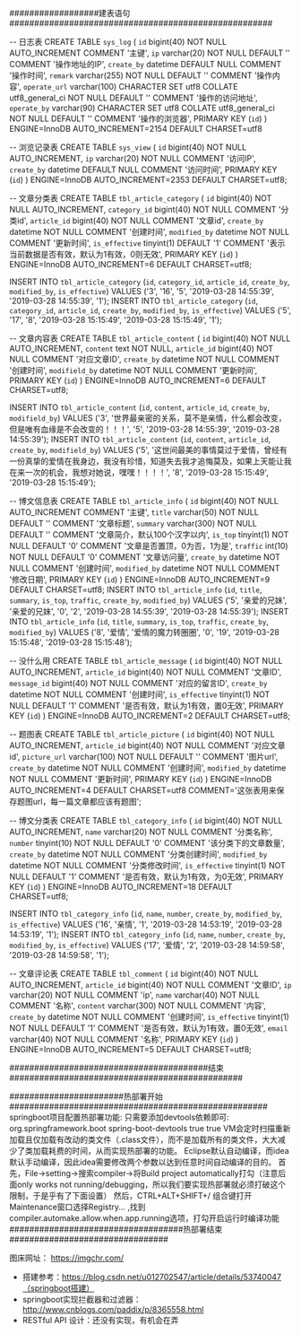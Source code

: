 ##################建表语句#####################################################

-- 日志表
CREATE TABLE `sys_log` (
  `id` bigint(40) NOT NULL AUTO_INCREMENT COMMENT '主键',
  `ip` varchar(20) NOT NULL DEFAULT '' COMMENT '操作地址的IP',
  `create_by` datetime DEFAULT NULL COMMENT '操作时间',
  `remark` varchar(255) NOT NULL DEFAULT '' COMMENT '操作内容',
  `operate_url` varchar(100) CHARACTER SET utf8 COLLATE utf8_general_ci NOT NULL DEFAULT '' COMMENT '操作的访问地址',
  `operate_by` varchar(90) CHARACTER SET utf8 COLLATE utf8_general_ci NOT NULL DEFAULT '' COMMENT '操作的浏览器',
  PRIMARY KEY (`id`)
) ENGINE=InnoDB AUTO_INCREMENT=2154 DEFAULT CHARSET=utf8

-- 浏览记录表
CREATE TABLE `sys_view` (
  `id` bigint(40) NOT NULL AUTO_INCREMENT,
  `ip` varchar(20) NOT NULL COMMENT '访问IP',
  `create_by` datetime DEFAULT NULL COMMENT '访问时间',
  PRIMARY KEY (`id`)
) ENGINE=InnoDB AUTO_INCREMENT=2353 DEFAULT CHARSET=utf8;

-- 文章分类表
CREATE TABLE `tbl_article_category` (
  `id` bigint(40) NOT NULL AUTO_INCREMENT,
  `category_id` bigint(40) NOT NULL COMMENT '分类id',
  `article_id` bigint(40) NOT NULL COMMENT '文章id',
  `create_by` datetime NOT NULL COMMENT '创建时间',
  `modified_by` datetime NOT NULL COMMENT '更新时间',
  `is_effective` tinyint(1) DEFAULT '1' COMMENT '表示当前数据是否有效，默认为1有效，0则无效',
  PRIMARY KEY (`id`)
) ENGINE=InnoDB AUTO_INCREMENT=6 DEFAULT CHARSET=utf8;

INSERT INTO `tbl_article_category` (`id`, `category_id`, `article_id`, `create_by`, `modified_by`, `is_effective`) VALUES ('3', '16', '5', '2019-03-28 14:55:39', '2019-03-28 14:55:39', '1');
INSERT INTO `tbl_article_category` (`id`, `category_id`, `article_id`, `create_by`, `modified_by`, `is_effective`) VALUES ('5', '17', '8', '2019-03-28 15:15:49', '2019-03-28 15:15:49', '1');


-- 文章内容表
CREATE TABLE `tbl_article_content` (
  `id` bigint(40) NOT NULL AUTO_INCREMENT,
  `content` text NOT NULL,
  `article_id` bigint(40) NOT NULL COMMENT '对应文章ID',
  `create_by` datetime NOT NULL COMMENT '创建时间',
  `modifield_by` datetime NOT NULL COMMENT '更新时间',
  PRIMARY KEY (`id`)
) ENGINE=InnoDB AUTO_INCREMENT=6 DEFAULT CHARSET=utf8;

INSERT INTO `tbl_article_content` (`id`, `content`, `article_id`, `create_by`, `modifield_by`) VALUES ('3', '世界最亲密的关系，莫不是亲情，什么都会改变，但是唯有血缘是不会改变的！！！', '5', '2019-03-28 14:55:39', '2019-03-28 14:55:39');
INSERT INTO `tbl_article_content` (`id`, `content`, `article_id`, `create_by`, `modifield_by`) VALUES ('5', '这世间最美的事情莫过于爱情，曾经有一份真挚的爱情在我身边，我没有珍惜，知道失去我才追悔莫及，如果上天能让我在来一次的机会，我想对她说，嘿嘿！！！！', '8', '2019-03-28 15:15:49', '2019-03-28 15:15:49');


-- 博文信息表
CREATE TABLE `tbl_article_info` (
  `id` bigint(40) NOT NULL AUTO_INCREMENT COMMENT '主键',
  `title` varchar(50) NOT NULL DEFAULT '' COMMENT '文章标题',
  `summary` varchar(300) NOT NULL DEFAULT '' COMMENT '文章简介，默认100个汉字以内',
  `is_top` tinyint(1) NOT NULL DEFAULT '0' COMMENT '文章是否置顶，0为否，1为是',
  `traffic` int(10) NOT NULL DEFAULT '0' COMMENT '文章访问量',
  `create_by` datetime NOT NULL COMMENT '创建时间',
  `modified_by` datetime NOT NULL COMMENT '修改日期',
  PRIMARY KEY (`id`)
) ENGINE=InnoDB AUTO_INCREMENT=9 DEFAULT CHARSET=utf8;
INSERT INTO `tbl_article_info` (`id`, `title`, `summary`, `is_top`, `traffic`, `create_by`, `modified_by`) VALUES ('5', '亲爱的兄妹', '亲爱的兄妹', '0', '2', '2019-03-28 14:55:39', '2019-03-28 14:55:39');
INSERT INTO `tbl_article_info` (`id`, `title`, `summary`, `is_top`, `traffic`, `create_by`, `modified_by`) VALUES ('8', '爱情', '爱情的魔力转圈圈', '0', '19', '2019-03-28 15:15:48', '2019-03-28 15:15:48');


-- 没什么用
CREATE TABLE `tbl_article_message` (
  `id` bigint(40) NOT NULL AUTO_INCREMENT,
  `article_id` bigint(40) NOT NULL COMMENT '文章ID',
  `message_id` bigint(40) NOT NULL COMMENT '对应的留言ID',
  `create_by` datetime NOT NULL COMMENT '创建时间',
  `is_effective` tinyint(1) NOT NULL DEFAULT '1' COMMENT '是否有效，默认为1有效，置0无效',
  PRIMARY KEY (`id`)
) ENGINE=InnoDB AUTO_INCREMENT=2 DEFAULT CHARSET=utf8;

-- 题图表
CREATE TABLE `tbl_article_picture` (
  `id` bigint(40) NOT NULL AUTO_INCREMENT,
  `article_id` bigint(40) NOT NULL COMMENT '对应文章id',
  `picture_url` varchar(100) NOT NULL DEFAULT '' COMMENT '图片url',
  `create_by` datetime NOT NULL COMMENT '创建时间',
  `modified_by` datetime NOT NULL COMMENT '更新时间',
  PRIMARY KEY (`id`)
) ENGINE=InnoDB AUTO_INCREMENT=4 DEFAULT CHARSET=utf8 COMMENT='这张表用来保存题图url，每一篇文章都应该有题图';

-- 博文分类表
CREATE TABLE `tbl_category_info` (
  `id` bigint(40) NOT NULL AUTO_INCREMENT,
  `name` varchar(20) NOT NULL COMMENT '分类名称',
  `number` tinyint(10) NOT NULL DEFAULT '0' COMMENT '该分类下的文章数量',
  `create_by` datetime NOT NULL COMMENT '分类创建时间',
  `modified_by` datetime NOT NULL COMMENT '分类修改时间',
  `is_effective` tinyint(1) NOT NULL DEFAULT '1' COMMENT '是否有效，默认为1有效，为0无效',
  PRIMARY KEY (`id`)
) ENGINE=InnoDB AUTO_INCREMENT=18 DEFAULT CHARSET=utf8;

INSERT INTO `tbl_category_info` (`id`, `name`, `number`, `create_by`, `modified_by`, `is_effective`) VALUES ('16', '亲情', '1', '2019-03-28 14:53:19', '2019-03-28 14:53:19', '1');
INSERT INTO `tbl_category_info` (`id`, `name`, `number`, `create_by`, `modified_by`, `is_effective`) VALUES ('17', '爱情', '2', '2019-03-28 14:59:58', '2019-03-28 14:59:58', '1');


-- 文章评论表
CREATE TABLE `tbl_comment` (
  `id` bigint(40) NOT NULL AUTO_INCREMENT,
  `article_id` bigint(40) NOT NULL COMMENT '文章ID',
  `ip` varchar(20) NOT NULL COMMENT 'ip',
  `name` varchar(40) NOT NULL COMMENT '名称',
  `content` varchar(300) NOT NULL COMMENT '内容',
  `create_by` datetime NOT NULL COMMENT '创建时间',
  `is_effective` tinyint(1) NOT NULL DEFAULT '1' COMMENT '是否有效，默认为1有效，置0无效',
  `email` varchar(40) NOT NULL COMMENT '名称',
  PRIMARY KEY (`id`)
) ENGINE=InnoDB AUTO_INCREMENT=5 DEFAULT CHARSET=utf8;

########################################结束###############################################

#######################热部署开始####################################################
springboot项目配置热部署功能:
只需要添加devtools依赖即可:
		<dependency>
			<groupId>org.springframework.boot</groupId>
			<artifactId>spring-boot-devtools</artifactId>
			<optional>true</optional>
			<scope>true</scope>
		</dependency>
VM会定时扫描重新加载且仅加载有改动的类文件（.class文件），而不是加载所有的类文件，大大减少了类加载耗费的时间，从而实现热部署的功能。
Eclipse默认自动编译，而idea默认手动编译，因此idea需要修改两个参数以达到任意时间自动编译的目的。
首先，File->setting->搜索compiler->将Build project automatically打勾（注意后面only works not running/debugging，所以我们要实现热部署就必须打破这个限制，于是乎有了下面设置）
然后，CTRL+ALT+SHIFT+/ 组合键打开 Maintenance窗口选择Registry... ,找到compiler.automake.allow.when.app.running选项，打勾开启运行时编译功能
###################################热部署结束################################

图床网址：
https://imgchr.com/

- 搭建参考：https://blog.csdn.net/u012702547/article/details/53740047（springboot搭建）
- springboot实现拦截器和过滤器：http://www.cnblogs.com/paddix/p/8365558.html
- RESTful API 设计：还没有实现，有机会在弄